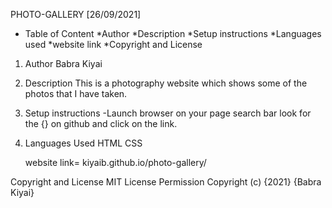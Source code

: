 PHOTO-GALLERY [26/09/2021]






* Table of Content
  *Author
  *Description
  *Setup instructions
  *Languages used
  *website link
  *Copyright and License


1. Author
   Babra Kiyai
2. Description
   This is a photography website which shows some of the photos that I have taken.

3. Setup instructions
   -Launch browser on your page search bar look for the {} on github and click on the link.

4. Languages Used
   HTML
   CSS
   
   website link=
   kiyaib.github.io/photo-gallery/
   
   
Copyright and License
  MIT License Permission
  Copyright (c) {2021} {Babra Kiyai}




